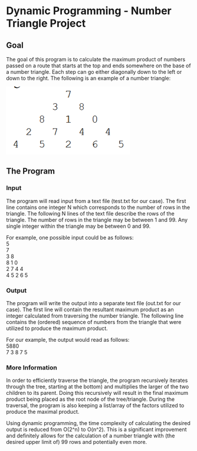 # Dynamic Programming - Number Triangle Project
## Goal
The goal of this program is to calculate the maximum product of numbers passed on a route that starts at the top and ends somewhere on the base of a number triangle. Each step can go either diagonally down to the left or down to the right. The following is an example of a number triangle:  

![Number Triangle](https://github.com/AMoore86/Portfolio/blob/main/Dynamic%20Programming%20-%20Number%20Triangle/NumberTriangle.png)

## The Program
### Input
The program will read input from a text file (test.txt for our case). The first line contains one integer N which corresponds to the number of rows in the triangle. The following N lines of the text file describe the rows of the triangle. The number of rows in the triangle may be between 1 and 99. Any single integer within the triangle may be between 0 and 99.

For example, one possible input could be as follows:  
5  
7  
3 8  
8 1 0  
2 7 4 4  
4 5 2 6 5  

### Output
The program will write the output into a separate text file (out.txt for our case). The first line will contain the resultant maximum product as an integer calculated from traversing the number triangle. The following line contains the (ordered) sequence of numbers from the triangle that were utilized to produce the maximum product.

For our example, the output would read as follows:  
5880  
7 3 8 7 5  

### More Information
In order to efficiently traverse the triangle, the program recursively iterates through the tree, starting at the bottom) and multiplies the larger of the two children to its parent. Doing this recursively will result in the final maximum product being placed as the root node of the tree/triangle. During the traversal, the program is also keeping a list/array of the factors utilized to produce the maximal product.  

Using dynamic programming, the time complexity of calculating the desired output is reduced from O(2^n) to O(n^2). This is a significant improvement and definitely allows for the calculation of a number triangle with (the desired upper limit of) 99 rows and potentially even more.
